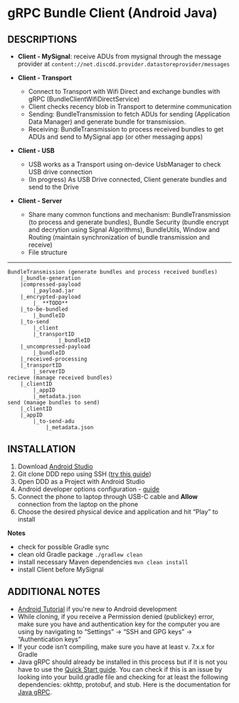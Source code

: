 gRPC Bundle Client (Android Java)
========================
DESCRIPTIONS
--------
- **Client - MySignal**: receive ADUs from mysignal through the message provider at ```content://net.discdd.provider.datastoreprovider/messages```
    
- **Client - Transport**
  - Connect to Transport with Wifi Direct and exchange bundles with gRPC (BundleClientWifiDirectService)
  - Client checks recency blob in Transport to determine communication
  - Sending: BundleTransmission to fetch ADUs for sending (Application Data Manager) and generate bundle for transmission.
  - Receiving: BundleTransmission to process received bundles to get ADUs and send to MySignal app (or other messaging apps)


- **Client - USB**
	- USB works as a Transport using on-device UsbManager to check USB drive connection
	- (In progress) As USB Drive connected, Client generate bundles and send to the Drive
    
- **Client - Server**
	- Share many common functions and mechanism: BundleTransmission (to process and generate bundles), Bundle Security (bundle encrypt and decrytion using Signal Algorithms), BundleUtils, Window and Routing (maintain synchronization of bundle transmission and receive)
	- File structure
***
	BundleTransmission (generate bundles and process received bundles)
	    |_bundle-generation
		|compressed-payload
		    |_payload.jar
		|_encrypted-payload
		    |_ **TODO**
		|_to-be-bundled
		    |_bundleID
		|_to-send
		    |_client
			|_transportID
		            |_bundleID
		|_uncompressed-payload
		    |_bundleID
	    |_received-processing
		|_transportID
		    |_serverID
	recieve (manage received bundles)
	    |_clientID
	        |_appID
		    |_metadata.json
	send (manage bundles to send)
	    |_clientID
		|_appID
		    |_to-send-adu
	            |_metadata.json

INSTALLATION
-------
1. Download [Android Studio](https://developer.android.com/studio)
2. Git clone DDD repo using SSH ([try this guide](https://www.warp.dev/terminus/git-clone-ssh))
3. Open DDD as a Project with Android Studio 
4. Android developer options configuration - [guide](https://developer.android.com/studio/debug/dev-options)
5. Connect the phone to laptop through USB-C cable and **Allow** connection from the laptop on the phone
6. Choose the desired physical device and application and hit “Play” to install
   
**Notes**
- check for possible Gradle sync 
- clean old Gradle package ```./gradlew clean```
- install necessary Maven dependencies ```mvn clean install```
- install Client before MySignal

ADDITIONAL NOTES
----------------
- [Android Tutorial](https://developer.android.com/training/basics/firstapp/index.html) if you're new to Android development
- While cloning, if you receive a Permission denied (publickey) error, make sure you have and authentication key for the computer you are using by navigating to “Settings” → “SSH and GPG keys” → “Authentication keys”
- If your code isn’t compiling, make sure you have at least v. 7.x.x for Gradle
- Java gRPC should already be installed in this process but if it is not you have to use the [Quick Start guide](https://grpc.io/docs/platforms/android/java/quickstart/). You can check if this is an issue by looking into your build.gradle file and checking for at least the following dependencies: okhttp, protobuf, and stub. Here is the documentation for [Java gRPC](https://github.com/grpc/grpc-java).

